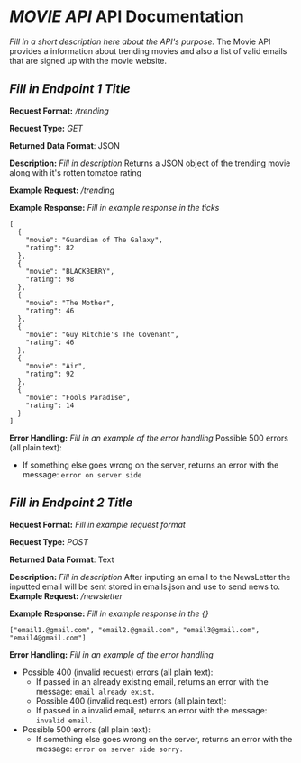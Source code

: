 # *MOVIE API* API Documentation
*Fill in a short description here about the API's purpose.*
The Movie API provides a information about trending movies and also a list of valid emails that are signed up with the movie website.
## *Fill in Endpoint 1 Title*
**Request Format:** */trending*

**Request Type:** *GET*

**Returned Data Format**: JSON

**Description:** *Fill in description*
Returns a JSON object of the trending movie along with it's rotten tomatoe rating

**Example Request:** */trending*

**Example Response:**
*Fill in example response in the ticks*

```
[
  {
    "movie": "Guardian of The Galaxy",
    "rating": 82
  },
  {
    "movie": "BLACKBERRY",
    "rating": 98
  },
  {
    "movie": "The Mother",
    "rating": 46
  },
  {
    "movie": "Guy Ritchie's The Covenant",
    "rating": 46
  },
  {
    "movie": "Air",
    "rating": 92
  },
  {
    "movie": "Fools Paradise",
    "rating": 14
  }
]

```

**Error Handling:**
*Fill in an example of the error handling*
Possible 500 errors (all plain text):
  - If something else goes wrong on the server, returns an error with the message:
  `error on server side`

## *Fill in Endpoint 2 Title*
**Request Format:** *Fill in example request format*

**Request Type:** *POST*

**Returned Data Format**: Text

**Description:** *Fill in description*
After inputing an email to the NewsLetter the inputted email will be sent stored in emails.json and use to send news to.
**Example Request:** */newsletter*

**Example Response:**
*Fill in example response in the {}*

```
["email1.@gmail.com", "email2.@gmail.com", "email3@gmail.com", "email4@gmail.com"]
```

**Error Handling:**
*Fill in an example of the error handling*
- Possible 400 (invalid request) errors (all plain text):
  - If passed in an already existing email, returns an error with the message: `email already exist.`
  - Possible 400 (invalid request) errors (all plain text):
  - If passed in a invalid email, returns an error with the message: `invalid email.`
- Possible 500 errors (all plain text):
  - If something else goes wrong on the server, returns an error with the message: `error on server side sorry.`
